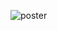 ![poster](https://github.com/tik-choco/.github-private/assets/38463346/e5dd50b9-a776-49ef-aefa-dea80025f84c)
